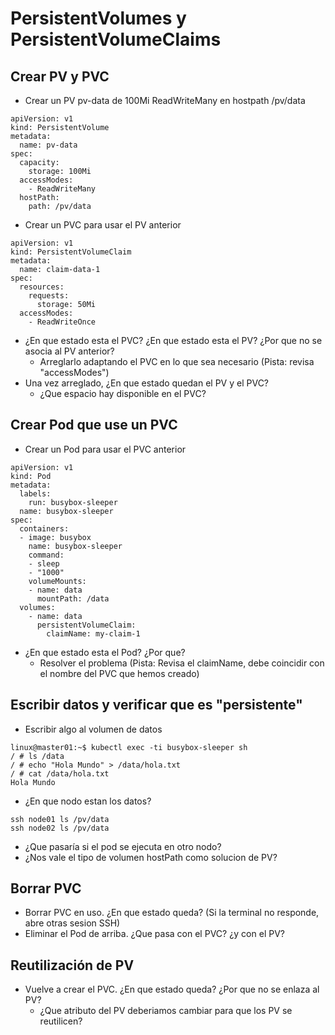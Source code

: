 # PersistentVolumes y PersistentVolumeClaims

## Crear PV y PVC

  * Crear un PV pv-data de 100Mi ReadWriteMany en hostpath /pv/data

```
apiVersion: v1
kind: PersistentVolume
metadata:
  name: pv-data
spec:
  capacity:
    storage: 100Mi
  accessModes:
    - ReadWriteMany
  hostPath:
    path: /pv/data
```

  * Crear un PVC para usar el PV anterior

```
apiVersion: v1
kind: PersistentVolumeClaim
metadata:
  name: claim-data-1
spec:
  resources:
    requests:
      storage: 50Mi
  accessModes:
    - ReadWriteOnce
```

  * ¿En que estado esta el PVC? ¿En que estado esta el PV? ¿Por que no se asocia al PV anterior?
    * Arreglarlo adaptando el PVC en lo que sea necesario (Pista: revisa "accessModes")
  * Una vez arreglado, ¿En que estado quedan el PV y el PVC?
    * ¿Que espacio hay disponible en el PVC?

## Crear Pod que use un PVC

  * Crear un Pod para usar el PVC anterior

```
apiVersion: v1
kind: Pod
metadata:
  labels:
    run: busybox-sleeper
  name: busybox-sleeper
spec:
  containers:
  - image: busybox
    name: busybox-sleeper
    command:
    - sleep
    - "1000"
    volumeMounts:
    - name: data
      mountPath: /data
  volumes:
    - name: data
      persistentVolumeClaim:
        claimName: my-claim-1
```

  * ¿En que estado esta el Pod? ¿Por que?
    * Resolver el problema (Pista: Revisa el claimName, debe coincidir con el nombre del PVC que hemos creado)

## Escribir datos y verificar que es "persistente"

   * Escribir algo al volumen de datos

```
linux@master01:~$ kubectl exec -ti busybox-sleeper sh
/ # ls /data
/ # echo "Hola Mundo" > /data/hola.txt
/ # cat /data/hola.txt 
Hola Mundo
```

  * ¿En que nodo estan los datos?

```
ssh node01 ls /pv/data
ssh node02 ls /pv/data
```

  * ¿Que pasaría si el pod se ejecuta en otro nodo?
  * ¿Nos vale el tipo de volumen hostPath como solucion de PV?

## Borrar PVC

  * Borrar PVC en uso. ¿En que estado queda? (Si la terminal no responde, abre otras sesion SSH)
  * Eliminar el Pod de arriba. ¿Que pasa con el PVC? ¿y con el PV?

## Reutilización de PV

  * Vuelve a crear el PVC. ¿En que estado queda? ¿Por que no se enlaza al PV?
    * ¿Que atributo del PV deberiamos cambiar para que los PV se reutilicen?

